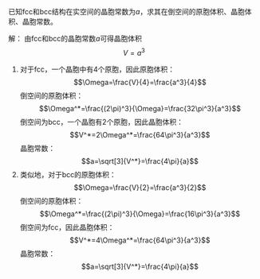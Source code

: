 已知fcc和bcc结构在实空间的晶胞常数为$a$，求其在倒空间的原胞体积、晶胞体积、晶胞常数。

解：
由fcc和bcc的晶胞常数$a$可得晶胞体积$$V=a^3$$
1. 对于fcc，一个晶胞中有4个原胞，因此原胞体积：$$\Omega=\frac{V}{4}=\frac{a^3}{4}$$
倒空间的原胞体积：$$\Omega^*=\frac{(2\pi)^3}{\Omega}=\frac{32\pi^3}{a^3}$$
倒空间为bcc，一个晶胞有2个原胞，因此晶胞体积：$$V^*=2\Omega^*=\frac{64\pi^3}{a^3}$$
晶胞常数：$$a=\sqrt[3]{V^*}=\frac{4\pi}{a}$$
2. 类似地，对于bcc的原胞体积：$$\Omega=\frac{V}{2}=\frac{a^3}{2}$$
倒空间的原胞体积：$$\Omega^*=\frac{(2\pi)^3}{\Omega}=\frac{16\pi^3}{a^3}$$
倒空间为fcc，因此晶胞体积：$$V^*=4\Omega^*=\frac{64\pi^3}{a^3}$$
晶胞常数：$$a=\sqrt[3]{V^*}=\frac{4\pi}{a}$$
